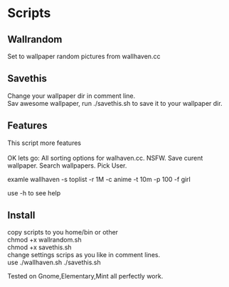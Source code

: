 # Scripts

<h2>Wallrandom</h2>

Set to wallpaper random pictures from wallhaven.cc <br>

<h2>Savethis</h2>

Change your wallpaper dir in comment line.<br>
Sav awesome wallpaper, run ./savethis.sh to save it to your wallpaper dir.

<h2>Features</h2>
This script more features<br> 
<br> 
OK lets go: 
All sorting options for walhaven.cc.
NSFW.
Save curent wallpaper.
Search wallpapers.
Pick User.

examle wallhaven -s toplist -r 1M -c anime -t 10m -p 100 -f girl<br>


use -h to see help

<h2>Install</h2>

copy scripts to you home/bin or other <br>
chmod +x wallrandom.sh<br>
chmod +x savethis.sh<br>
change settings scrips as you like in comment lines.<br>
use ./wallhaven.sh ./savethis.sh<br>

Tested on Gnome,Elementary,Mint all perfectly work.

<h1></h1>
